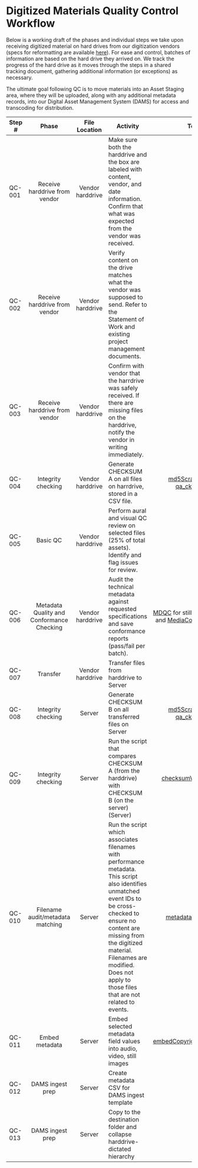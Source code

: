 # Digitized Materials Quality Control Workflow

Below is a working draft of the phases and individual steps we take upon receiving digitized material on hard drives from our digitization vendors (specs for reformatting are available [here](digitization-specs.md)). For ease and control, batches of information are based on the hard drive they arrived on. We track the progress of the hard drive as it moves through the steps in a shared tracking document, gathering additional information (or exceptions) as necessary. 

The ultimate goal following QC is to move materials into an Asset Staging area, where they will be uploaded, along with any additional metadata records, into our Digital Asset Management System (DAMS) for access and transcoding for distribution. 

|Step #|Phase|File Location|Activity|Tool|
| ---- |:---:|:-----------:|------|:---:|
|QC-001|Receive harddrive from vendor|Vendor harddrive|	Make sure both the harddrive and the box are labeled with content, vendor, and date information. Confirm that what was expected from the vendor was received.|		
|QC-002|Receive harddrive from vendor|Vendor harddrive|	Verify content on the drive matches what the vendor was supposed to send. Refer to the Statement of Work and existing project management documents.|		
|QC-003|Receive harddrive from vendor|Vendor harddrive|	Confirm with vendor that the harrdrive was safely received. If there are missing files on the harddrive, notify the vendor in writing immediately.| ||			
|QC-004|Integrity checking|Vendor harddrive|Generate CHECKSUM A on all files on harrdrive, stored in a CSV file.|[md5Scrape.py](md5Scrape.py) OR [qa_cksum.sh](qa_cksum.sh)|			
|QC-005|Basic QC|Vendor harddrive|Perform aural and visual QC review on selected files (25% of total assets). Identify and flag issues for review.|
|QC-006|Metadata Quality and Conformance Checking|Vendor harddrive|Audit the technical metadata against requested  specifications and save conformance reports (pass/fail per batch).|[MDQC](https://github.com/avpreserve/mdqc) for still image material and [MediaConch](https://github.com/MediaArea/MediaConch) for all A/V||		
|QC-007|Transfer|Vendor harddrive|Transfer files from harddrive to Server| | |
|QC-008|Integrity checking|Server|Generate CHECKSUM B on all transferred files on Server|[md5Scrape.py](md5Scrape.py) OR [qa_cksum.sh](qa_cksum.sh)||	
|QC-009|Integrity checking|Server|Run the script that compares CHECKSUM A (from the harddrive) with CHECKSUM B (on the server) (Server)|[checksumValidation.py](checksumValidation.py)|	|	
|QC-010|Filename audit/metadata matching|Server|Run the script which associates filenames with performance metadata. This script also identifies unmatched event IDs to be cross-checked to ensure no content are missing from the digitized material. Filenames are modified. Does not apply to those files that are not related to events.|[metadata-matching](https://github.com/CarnegieHall/metadata-matching.git)| |	
|QC-011|Embed metadata|Server|Embed selected metadata field values into audio, video, still images|[embedCopyrightMetadata.sh](embedCopyrightMetadata.sh)||			
|QC-012|DAMS ingest prep|Server|Create metadata CSV for DAMS ingest template| | |		
|QC-013|DAMS ingest prep|Server|Copy to the destination folder and collapse harddrive-dictated hierarchy| | |			
